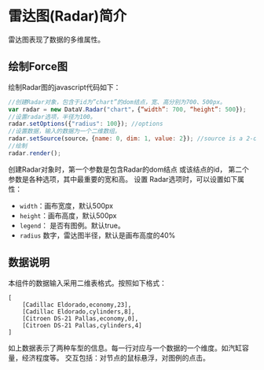 雷达图(Radar)简介
========================
雷达图表现了数据的多维属性。 
## 绘制Force图 
绘制Radar图的javascript代码如下：

```javascript
//创建Radar对象，包含于id为”chart”的dom结点，宽、高分别为700、500px。
var radar = new DataV.Radar("chart"，{“width”: 700, “height”: 500});
//设置radar选项，半径为100。
radar.setOptions({"radius": 100}); //options
//设置数据，输入的数据为一个二维数组。
radar.setSource(source，{name: 0, dim: 1, value: 2}); //source is a 2-d array
//绘制
radar.render();
```
创建Radar对象时，第一个参数是包含Radar的dom结点 或该结点的id， 第二个参数是各种选项，其中最重要的宽和高。 
设置 Radar选项时，可以设置如下属性：

- `width`：画布宽度，默认500px
- `height`：画布高度，默认500px
- `legend`： 是否有图例。默认true。
- `radius` 数字，雷达图半径，默认是画布高度的40%

## 数据说明
本组件的数据输入采用二维表格式。按照如下格式：

```
[
    [Cadillac Eldorado,economy,23],
    [Cadillac Eldorado,cylinders,8],
    [Citroen DS-21 Pallas,economy,0],
    [Citroen DS-21 Pallas,cylinders,4]
]
```

如上数据表示了两种车型的信息。每一行对应与一个数据的一个维度。如汽缸容量，经济程度等。
交互包括：对节点的鼠标悬浮，对图例的点击。
